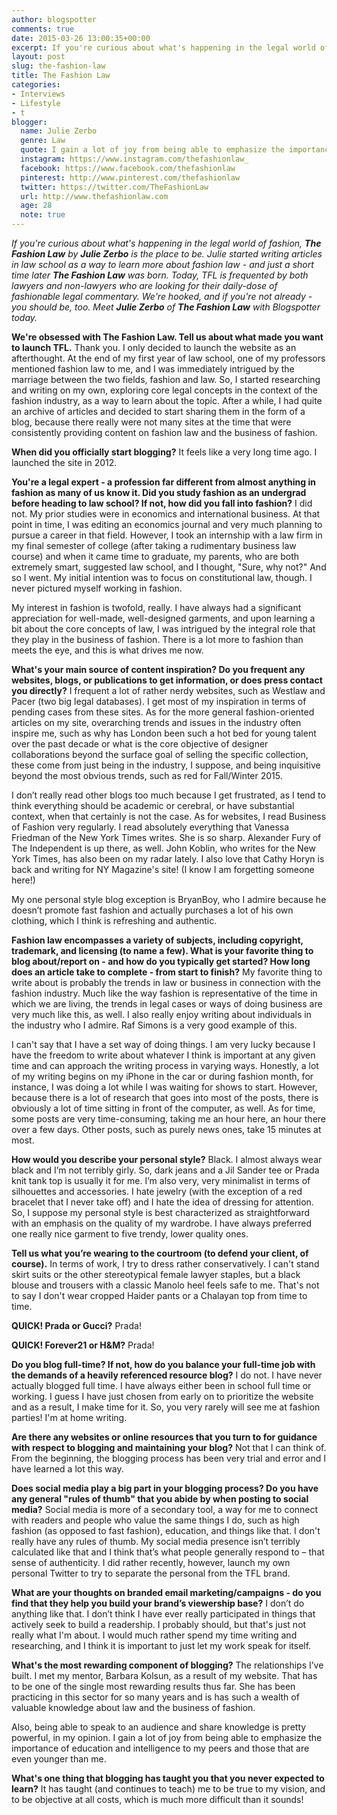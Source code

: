 ```yaml
---
author: blogspotter
comments: true
date: 2015-03-26 13:00:35+00:00
excerpt: If you're curious about what's happening in the legal world of fashion, <strong>The Fashion Law</strong> by <strong>Julie Zerbo</strong> is the place to be.
layout: post
slug: the-fashion-law
title: The Fashion Law
categories:
- Interviews
- Lifestyle
- t
blogger:
  name: Julie Zerbo
  genre: Law
  quote: I gain a lot of joy from being able to emphasize the importance of education and intelligence to my peers and those that are even younger than me.
  instagram: https://www.instagram.com/thefashionlaw_
  facebook: https://www.facebook.com/thefashionlaw
  pinterest: http://www.pinterest.com/thefashionlaw
  twitter: https://twitter.com/TheFashionLaw
  url: http://www.thefashionlaw.com
  age: 28
  note: true
---
```


_If you're curious about what's happening in the legal world of fashion, **The Fashion Law** by **Julie Zerbo** is the place to be. Julie started writing articles in law school as a way to learn more about fashion law - and just a short time later **The Fashion Law** was born. Today, TFL is frequented by both lawyers and non-lawyers who are looking for their daily-dose of fashionable legal commentary. We're hooked, and if you're not already - you should be, too. Meet **Julie Zerbo** of **The Fashion Law** with Blogspotter today._

**We're obsessed with The Fashion Law. Tell us about what made you want to launch TFL.** Thank you. I only decided to launch the website as an afterthought. At the end of my first year of law school, one of my professors mentioned fashion law to me, and I was immediately intrigued by the marriage between the two fields, fashion and law. So, I started researching and writing on my own, exploring core legal concepts in the context of the fashion industry, as a way to learn about the topic. After a while, I had quite an archive of articles and decided to start sharing them in the form of a blog, because there really were not many sites at the time that were consistently providing content on fashion law and the business of fashion.

**When did you officially start blogging?** It feels like a very long time ago. I launched the site in 2012.

**You're a legal expert - a profession far different from almost anything in fashion as many of us know it. Did you study fashion as an undergrad before heading to law school? If not, how did you fall into fashion?** I did not. My prior studies were in economics and international business. At that point in time, I was editing an economics journal and very much planning to pursue a career in that field. However, I took an internship with a law firm in my final semester of college (after taking a rudimentary business law course) and when it came time to graduate, my parents, who are both extremely smart, suggested law school, and I thought, "Sure, why not?" And so I went. My initial intention was to focus on constitutional law, though. I never pictured myself working in fashion.  

My interest in fashion is twofold, really. I have always had a significant appreciation for well-made, well-designed garments, and upon learning a bit about the core concepts of law, I was intrigued by the integral role that they play in the business of fashion. There is a lot more to fashion than meets the eye, and this is what drives me now.

**What's your main source of content inspiration? Do you frequent any websites, blogs, or publications to get information, or does press contact you directly?** I frequent a lot of rather nerdy websites, such as Westlaw and Pacer (two big legal databases). I get most of my inspiration in terms of pending cases from these sites. As for the more general fashion-oriented articles on my site, overarching trends and issues in the industry often inspire me, such as why has London been such a hot bed for young talent over the past decade or what is the core objective of designer collaborations beyond the surface goal of selling the specific collection, these come from just being in the industry, I suppose, and being inquisitive beyond the most obvious trends, such as red for Fall/Winter 2015.   

I don’t really read other blogs too much because I get frustrated, as I tend to think everything should be academic or cerebral, or have substantial context, when that certainly is not the case. As for websites, I read Business of Fashion very regularly. I read absolutely everything that Vanessa Friedman of the New York Times writes. She is so sharp. Alexander Fury of The Independent is up there, as well. John Koblin, who writes for the New York Times, has also been on my radar lately. I also love that Cathy Horyn is back and writing for NY Magazine's site! (I know I am forgetting someone here!)  

My one personal style blog exception is BryanBoy, who I admire because he doesn’t promote fast fashion and actually purchases a lot of his own clothing, which I think is refreshing and authentic.

**Fashion law encompasses a variety of subjects, including copyright, trademark, and licensing (to name a few). What is your favorite thing to blog about/report on - and how do you typically get started? How long does an article take to complete - from start to finish?** My favorite thing to write about is probably the trends in law or business in connection with the fashion industry. Much like the way fashion is representative of the time in which we are living, the trends in legal cases or ways of doing business are very much like this, as well. I also really enjoy writing about individuals in the industry who I admire. Raf Simons is a very good example of this.   

I can't say that I have a set way of doing things. I am very lucky because I have the freedom to write about whatever I think is important at any given time and can approach the writing process in varying ways. Honestly, a lot of my writing begins on my iPhone in the car or during fashion month, for instance, I was doing a lot while I was waiting for shows to start. However, because there is a lot of research that goes into most of the posts, there is obviously a lot of time sitting in front of the computer, as well. As for time, some posts are very time-consuming, taking me an hour here, an hour there over a few days. Other posts, such as purely news ones, take 15 minutes at most.

**How would you describe your personal style?** Black. I almost always wear black and I’m not terribly girly. So, dark jeans and a Jil Sander tee or Prada knit tank top is usually it for me. I’m also very, very minimalist in terms of silhouettes and accessories. I hate jewelry (with the exception of a red bracelet that I never take off) and I hate the idea of dressing for attention. So, I suppose my personal style is best characterized as straightforward with an emphasis on the quality of my wardrobe. I have always preferred one really nice garment to five trendy, lower quality ones.

**Tell us what you’re wearing to the courtroom (to defend your client, of course).** In terms of work, I try to dress rather conservatively. I can't stand skirt suits or the other stereotypical female lawyer staples, but a black blouse and trousers with a classic Manolo heel feels safe to me. That's not to say I don't wear cropped Haider pants or a Chalayan top from time to time.

**QUICK! Prada or Gucci?** Prada!

**QUICK! Forever21 or H&M?** Prada!

**Do you blog full-time? If not, how do you balance your full-time job with the demands of a heavily referenced resource blog?** I do not. I have never actually blogged full time. I have always either been in school full time or working. I guess I have just chosen from early on to prioritize the website and as a result, I make time for it. So, you very rarely will see me at fashion parties! I'm at home writing.

**Are there any websites or online resources that you turn to for guidance with respect to blogging and maintaining your blog?** Not that I can think of. From the beginning, the blogging process has been very trial and error and I have learned a lot this way.

**Does social media play a big part in your blogging process? Do you have any general "rules of thumb" that you abide by when posting to social media?** Social media is more of a secondary tool, a way for me to connect with readers and people who value the same things I do, such as high fashion (as opposed to fast fashion), education, and things like that. I don't really have any rules of thumb. My social media presence isn’t terribly calculated like that and I think that’s what people generally respond to – that sense of authenticity. I did rather recently, however, launch my own personal Twitter to try to separate the personal from the TFL brand.

**What are your thoughts on branded email marketing/campaigns - do you find that they help you build your brand’s viewership base?** I don’t do anything like that. I don’t think I have ever really participated in things that actively seek to build a readership. I probably should, but that's just not really what I'm about. I would much rather spend my time writing and researching, and I think it is important to just let my work speak for itself.

**What's the most rewarding component of blogging?** The relationships I’ve built. I met my mentor, Barbara Kolsun, as a result of my website. That has to be one of the single most rewarding results thus far. She has been practicing in this sector for so many years and is has such a wealth of valuable knowledge about law and the business of fashion.   

Also, being able to speak to an audience and share knowledge is pretty powerful, in my opinion. I gain a lot of joy from being able to emphasize the importance of education and intelligence to my peers and those that are even younger than me.

**What's one thing that blogging has taught you that you never expected to learn?** It has taught (and continues to teach) me to be true to my vision, and to be objective at all costs, which is much more difficult than it sounds!
